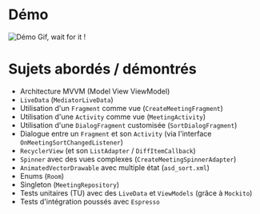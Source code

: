 # Démo
![Démo Gif, wait for it !](https://github.com/NinoDLC/Android_P4_Ma_reu/blob/master/example.gif)

# Sujets abordés / démontrés
 * Architecture MVVM (Model View ViewModel)
 * `LiveData` (`MediatorLiveData`)
 * Utilisation d'un `Fragment` comme vue (`CreateMeetingFragment`)
 * Utilisation d'une `Activity` comme vue (`MeetingActivity`)
 * Utilisation d'une `DialogFragment` customisée (`SortDialogFragment`)
 * Dialogue entre un `Fragment` et son `Activity` (via l'interface `OnMeetingSortChangedListener`)
 * `RecyclerView` (et son `ListAdapter` / `DiffItemCallback`)
 * `Spinner` avec des vues complexes (`CreateMeetingSpinnerAdapter`)
 * `AnimatedVectorDrawable` avec multiple état (`asd_sort.xml`)
 * Enums (`Room`)
 * Singleton (`MeetingRepository`)
 * Tests unitaires (TU) avec des `LiveData` et `ViewModels` (grâce à `Mockito`)
 * Tests d'intégration poussés avec `Espresso`
